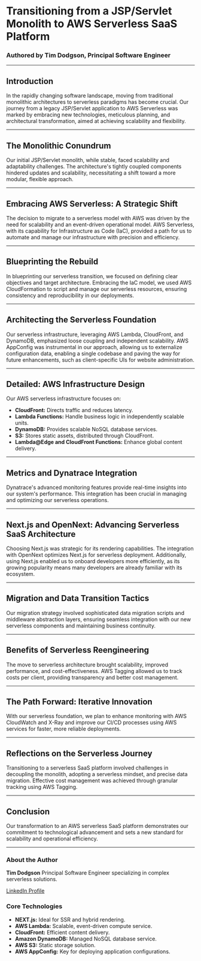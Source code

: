 # Transitioning from a JSP/Servlet Monolith to AWS Serverless SaaS Platform
### Authored by Tim Dodgson, Principal Software Engineer

---

## Introduction
In the rapidly changing software landscape, moving from traditional monolithic architectures to serverless paradigms has become crucial. Our journey from a legacy JSP/Servlet application to AWS Serverless was marked by embracing new technologies, meticulous planning, and architectural transformation, aimed at achieving scalability and flexibility.

---

## The Monolithic Conundrum
Our initial JSP/Servlet monolith, while stable, faced scalability and adaptability challenges. The architecture's tightly coupled components hindered updates and scalability, necessitating a shift toward a more modular, flexible approach.

---

## Embracing AWS Serverless: A Strategic Shift
The decision to migrate to a serverless model with AWS was driven by the need for scalability and an event-driven operational model. AWS Serverless, with its capability for Infrastructure as Code (IaC), provided a path for us to automate and manage our infrastructure with precision and efficiency.

---

## Blueprinting the Rebuild
In blueprinting our serverless transition, we focused on defining clear objectives and target architecture. Embracing the IaC model, we used AWS CloudFormation to script and manage our serverless resources, ensuring consistency and reproducibility in our deployments.

---

## Architecting the Serverless Foundation
Our serverless infrastructure, leveraging AWS Lambda, CloudFront, and DynamoDB, emphasized loose coupling and independent scalability. AWS AppConfig was instrumental in our approach, allowing us to externalize configuration data, enabling a single codebase and paving the way for future enhancements, such as client-specific UIs for website administration.

---

## Detailed: AWS Infrastructure Design
Our AWS serverless infrastructure focuses on:
- **CloudFront:** Directs traffic and reduces latency.
- **Lambda Functions:** Handle business logic in independently scalable units.
- **DynamoDB:** Provides scalable NoSQL database services.
- **S3:** Stores static assets, distributed through CloudFront.
- **Lambda@Edge and CloudFront Functions:** Enhance global content delivery.

---

## Metrics and Dynatrace Integration
Dynatrace's advanced monitoring features provide real-time insights into our system's performance. This integration has been crucial in managing and optimizing our serverless operations.

---

## Next.js and OpenNext: Advancing Serverless SaaS Architecture
Choosing Next.js was strategic for its rendering capabilities. The integration with OpenNext optimizes Next.js for serverless deployment. Additionally, using Next.js enabled us to onboard developers more efficiently, as its growing popularity means many developers are already familiar with its ecosystem.

---

## Migration and Data Transition Tactics
Our migration strategy involved sophisticated data migration scripts and middleware abstraction layers, ensuring seamless integration with our new serverless components and maintaining business continuity.

---

## Benefits of Serverless Reengineering
The move to serverless architecture brought scalability, improved performance, and cost-effectiveness. AWS Tagging allowed us to track costs per client, providing transparency and better cost management.

---

## The Path Forward: Iterative Innovation
With our serverless foundation, we plan to enhance monitoring with AWS CloudWatch and X-Ray and improve our CI/CD processes using AWS services for faster, more reliable deployments.

---

## Reflections on the Serverless Journey
Transitioning to a serverless SaaS platform involved challenges in decoupling the monolith, adopting a serverless mindset, and precise data migration. Effective cost management was achieved through granular tracking using AWS Tagging.

---

## Conclusion
Our transformation to an AWS serverless SaaS platform demonstrates our commitment to technological advancement and sets a new standard for scalability and operational efficiency.

---

### About the Author
**Tim Dodgson**
Principal Software Engineer specializing in complex serverless solutions.

[LinkedIn Profile](#)

### Core Technologies
- **NEXT.js:** Ideal for SSR and hybrid rendering.
- **AWS Lambda:** Scalable, event-driven compute service.
- **CloudFront:** Efficient content delivery.
- **Amazon DynamoDB:** Managed NoSQL database service.
- **AWS S3:** Static storage solution.
- **AWS AppConfig:** Key for deploying application configurations.
